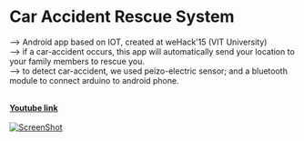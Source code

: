 # Car Accident Rescue System
--> Android app based on IOT, created at weHack'15 (VIT University)<br>
--> if a car-accident occurs, this app will automatically send your location to your family members to rescue you.<br>
--> to detect car-accident, we used peizo-electric sensor; and a bluetooth module to connect arduino to android phone.

<br><strong><a href="https://www.youtube.com/watch?v=SJb-V7jrL40" target="blank">Youtube link</a></strong><br><br>
[![ScreenShot](http://img.youtube.com/vi/SJb-V7jrL40/0.jpg)](https://www.youtube.com/watch?v=SJb-V7jrL40)
